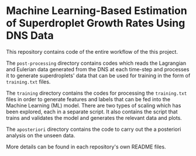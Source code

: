 # Machine Learning-Based Estimation of Superdroplet Growth Rates Using DNS Data

This repository contains code of the entire workflow of the this project. 

The `post-processing` directory contains codes which reads the Lagrangian and Eulerian data generated from the DNS at each time-step and processes it to generate superdroplets' data that can be used for training in the form of `training.txt` files. 

The `training` directory contains the codes for processing the `training.txt` files in order to generate features and labels that can be fed into the Machine Learning (ML) model. There are two types of scaling which has been explored, each in a separate script. It also contains the script that trains and validates the model and generates the relevant data and plots.  

The `aposteriori` directory contains the code to carry out the a posteriori analysis on the unseen data.

More details can be found in each repository's own README files.
